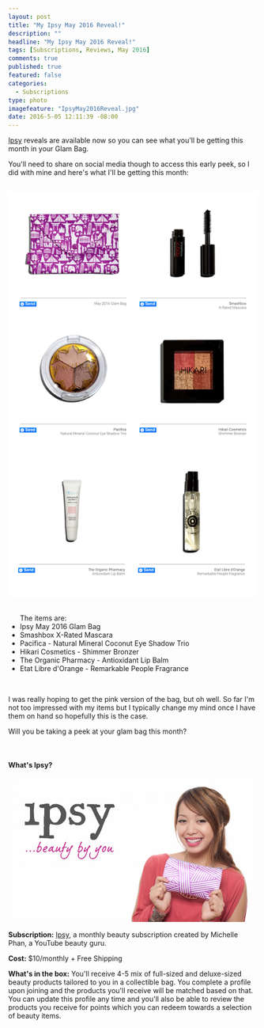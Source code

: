 ```yaml
---
layout: post
title: "My Ipsy May 2016 Reveal!"
description: ""
headline: "My Ipsy May 2016 Reveal!"
tags: [Subscriptions, Reviews, May 2016]
comments: true
published: true
featured: false
categories: 
  - Subscriptions
type: photo
imagefeature: "IpsyMay2016Reveal.jpg"
date: 2016-5-05 12:11:39 -08:00
---
```


<p></p>

<p><a href="https://www.ipsy.com/new?refer=uns8d" target="_blank">Ipsy</a> reveals are available now so you can see what you'll be getting this month in your Glam Bag.</p>

<p>You'll need to share on social media though to access this early peek, so I did with mine and here's what I'll be getting this month:</p>

<br>

<center><a href="https://www.ipsy.com/new?refer=uns8d" target="_blank">
<img src="/images/IpsyMay2016Reveal.jpg" border="0" style="border:none;max-width:100%;" alt="My Ipsy May 2016 Items" />
</a></center>

<br>

<ul>The items are:

<li>Ipsy May 2016 Glam Bag</li>
<li>Smashbox X-Rated Mascara</li>
<li>Pacifica - Natural Mineral Coconut Eye Shadow Trio</li>
<li>Hikari Cosmetics - Shimmer Bronzer</li>
<li>The Organic Pharmacy - Antioxidant Lip Balm</li>
<li>Etat Libre d'Orange - Remarkable People Fragrance</li>
</ul>

<br>

<p>I was really hoping to get the pink version of the bag, but oh well. So far I'm not too impressed with my items but I typically change my mind once I have them on hand so hopefully this is the case.</p> 

<p>Will you be taking a peek at your glam bag this month?</p>

<br>

<H4>What's Ipsy?</H4>

<center><a href="https://www.ipsy.com/new?refer=uns8d" target="_blank">
<img src="/images/IpsyLogo.jpg" border="0" style="border:none;max-width:100%;" />
</a></center>

<p><b>Subscription:</b> <a href="https://www.ipsy.com/new?refer=uns8d" target="_blank">Ipsy</a>, a monthly beauty subscription created by Michelle Phan, a YouTube beauty guru.</p>
<p><b>Cost:</b> $10/monthly + Free Shipping</p>
<p><b>What's in the box:</b> You'll receive 4-5 mix of full-sized and deluxe-sized beauty products tailored to you in a collectible bag. You complete a profile upon joining and the products you'll receive will be matched based on that. You can update this profile any time and you'll also be able to review the products you receive for points which you can redeem towards a selection of beauty items.</p>
<br>
